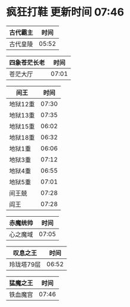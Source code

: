 # 疯狂打鞋 更新时间 07:46

| 古代霸主   | 时间    |
|--------|-------|
| 古代皇陵 | 05:52 |

| 四象苍茫长老   | 时间    |
|--------|-------|
| 苍茫大厅 | 07:01 |

| 间王   | 时间    |
|--------|-------|
| 地狱12重 | 07:30 |
| 地狱13重 | 07:35 |
| 地狱15重 | 06:02 |
| 地狱18重 | 06:32 |
| 地狱1重 | 06:06 |
| 地狱3重 | 07:12 |
| 地狱4重 | 06:55 |
| 地狱5重 | 07:01 |
| 间王兢 | 07:28 |
| 阎王 | 07:28 |

| 赤魔统帅   | 时间    |
|--------|-------|
| 心之魔域 | 07:05 |

| 叹息之王   | 时间    |
|--------|-------|
| 玲珑塔79层 | 06:52 |

| 猛魔之王   | 时间    |
|--------|-------|
| 铁血魔宫 | 07:46 |
